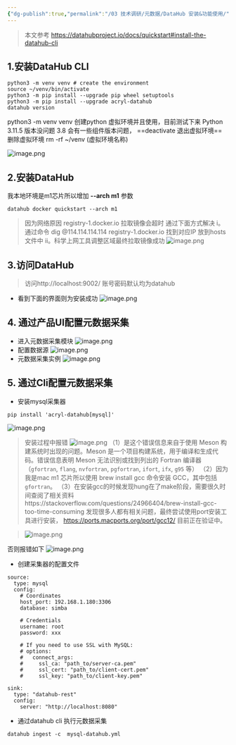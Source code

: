 ```yaml
---
{"dg-publish":true,"permalink":"/03 技术调研/元数据/DataHub 安装&功能使用/","noteIcon":"","created":"2024-01-08T15:19:18.714+08:00","updated":"2024-01-16T19:35:28.576+08:00"}
---
```


> 本文参考 https://datahubproject.io/docs/quickstart#install-the-datahub-cli
## 1.安装DataHub CLI
```
python3 -m venv venv # create the environment  
source ~/venv/bin/activate
python3 -m pip install --upgrade pip wheel setuptools  
python3 -m pip install --upgrade acryl-datahub  
datahub version
```
python3 -m venv venv 
创建python 虚拟环境并且使用，目前测试下来 Python 3.11.5 版本没问题 3.8 会有一些组件版本问题，
==deactivate 退出虚拟环境==
删除虚拟环境 rm -rf ~/venv (虚拟环境名称)

![image.png](https://s2.loli.net/2024/01/08/WeA2ISmM4xjJw7G.png)
## 2.安装DataHub 
我本地环境是m1芯片所以增加 **--arch m1** 参数
```
datahub docker quickstart --arch m1
```
> 因为网络原因 registry-1.docker.io 拉取镜像会超时 通过下面方式解决
> i。通过命令 dig @114.114.114.114 registry-1.docker.io 找到对应IP 放到hosts文件中
> ii。科学上网工具调整区域最终拉取镜像成功
![image.png](https://s2.loli.net/2024/01/09/kvJbA97QrPKE1Cs.png)
## 3.访问DataHub 
> 访问http://localhost:9002/ 账号密码默认均为datahub

- 看到下面的界面则为安装成功
![image.png](https://s2.loli.net/2024/01/09/ClieT4EtjHY2dcM.png)
## 4. 通过产品UI配置元数据采集
- 进入元数据采集模块
![image.png](https://s2.loli.net/2024/01/09/eRNcrkiCdhuO17z.png)
- 配置数据源
![image.png](https://s2.loli.net/2024/01/09/a5JjN8xdSRIfFYP.png)
- 元数据采集实例
![image.png](https://s2.loli.net/2024/01/09/HCLYXFeJc3twfdz.png)
## 5. 通过Cli配置元数据采集
- 安装mysql采集器
```
pip install 'acryl-datahub[mysql]'
```
![image.png](https://s2.loli.net/2024/01/09/dJO1rQqpDo4NmCE.png)

> 安装过程中报错
> ![image.png](https://s2.loli.net/2024/01/09/KHtdbuzYEAqxGJ6.png)
> （1）是这个错误信息来自于使用 Meson 构建系统时出现的问题。Meson 是一个项目构建系统，用于编译和生成代码。错误信息表明 Meson 无法识别或找到列出的 Fortran 编译器（`gfortran`, `flang`, `nvfortran`, `pgfortran`, `ifort`, `ifx`, `g95` 等）
> （2）因为我是mac m1 芯片所以使用 brew install gcc 命令安装 GCC，其中包括 `gfortran`。
> （3）在安装gcc的时候发现hung在了make阶段，需要很久时间查阅了相关资料https://stackoverflow.com/questions/24966404/brew-install-gcc-too-time-consuming
> 发现很多人都有相关问题，最终尝试使用port安装工具进行安装，
> https://ports.macports.org/port/gcc12/
> 目前正在验证中。


> ![image.png](https://s2.loli.net/2024/01/09/FONerMbRP2knLSI.png)


否则报错如下
![image.png](https://s2.loli.net/2024/01/09/yphIGS4VWfJj7vN.png)
- 创建采集器的配置文件
```
source:
  type: mysql
  config:
    # Coordinates
    host_port: 192.168.1.180:3306
    database: simba

    # Credentials
    username: root
    password: xxx

    # If you need to use SSL with MySQL:
    # options:
    #   connect_args:
    #     ssl_ca: "path_to/server-ca.pem"
    #     ssl_cert: "path_to/client-cert.pem"
    #     ssl_key: "path_to/client-key.pem"

sink:
  type: "datahub-rest"
  config:
    server: "http://localhost:8080"
```
- 通过datahub cli 执行元数据采集
```
datahub ingest -c  mysql-datahub.yml
```